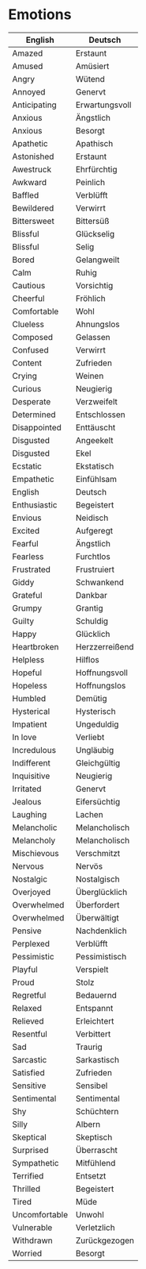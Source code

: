 # Emotions

| English | Deutsch |
| --- | --- |
| Amazed | Erstaunt |
| Amused | Amüsiert |
| Angry | Wütend |
| Annoyed | Genervt |
| Anticipating | Erwartungsvoll |
| Anxious | Ängstlich |
| Anxious | Besorgt |
| Apathetic | Apathisch |
| Astonished | Erstaunt |
| Awestruck | Ehrfürchtig |
| Awkward | Peinlich |
| Baffled | Verblüfft |
| Bewildered | Verwirrt |
| Bittersweet | Bittersüß |
| Blissful | Glückselig |
| Blissful | Selig |
| Bored | Gelangweilt |
| Calm | Ruhig |
| Cautious | Vorsichtig |
| Cheerful | Fröhlich |
| Comfortable | Wohl |
| Clueless | Ahnungslos |
| Composed | Gelassen |
| Confused | Verwirrt |
| Content | Zufrieden |
| Crying | Weinen |
| Curious | Neugierig |
| Desperate | Verzweifelt |
| Determined | Entschlossen |
| Disappointed | Enttäuscht |
| Disgusted | Angeekelt |
| Disgusted | Ekel |
| Ecstatic | Ekstatisch |
| Empathetic | Einfühlsam |
| English | Deutsch |
| Enthusiastic | Begeistert |
| Envious | Neidisch |
| Excited | Aufgeregt |
| Fearful | Ängstlich |
| Fearless | Furchtlos |
| Frustrated | Frustruiert |
| Giddy | Schwankend |
| Grateful | Dankbar |
| Grumpy | Grantig |
| Guilty | Schuldig |
| Happy | Glücklich |
| Heartbroken | Herzzerreißend |
| Helpless | Hilflos |
| Hopeful | Hoffnungsvoll |
| Hopeless | Hoffnungslos |
| Humbled | Demütig |
| Hysterical | Hysterisch |
| Impatient | Ungeduldig |
| In love | Verliebt |
| Incredulous | Ungläubig |
| Indifferent | Gleichgültig |
| Inquisitive | Neugierig |
| Irritated | Genervt |
| Jealous | Eifersüchtig |
| Laughing | Lachen |
| Melancholic | Melancholisch |
| Melancholy | Melancholisch |
| Mischievous | Verschmitzt |
| Nervous | Nervös |
| Nostalgic | Nostalgisch |
| Overjoyed | Überglücklich |
| Overwhelmed | Überfordert |
| Overwhelmed | Überwältigt |
| Pensive | Nachdenklich |
| Perplexed | Verblüfft |
| Pessimistic | Pessimistisch |
| Playful | Verspielt |
| Proud | Stolz |
| Regretful | Bedauernd |
| Relaxed | Entspannt |
| Relieved | Erleichtert |
| Resentful | Verbittert |
| Sad | Traurig |
| Sarcastic | Sarkastisch |
| Satisfied | Zufrieden |
| Sensitive | Sensibel |
| Sentimental | Sentimental |
| Shy | Schüchtern |
| Silly | Albern |
| Skeptical | Skeptisch |
| Surprised | Überrascht |
| Sympathetic | Mitfühlend |
| Terrified | Entsetzt |
| Thrilled | Begeistert |
| Tired | Müde |
| Uncomfortable | Unwohl |
| Vulnerable | Verletzlich |
| Withdrawn | Zurückgezogen |
| Worried | Besorgt |
